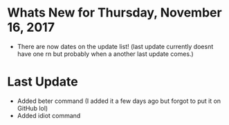 # Whats New for Thursday, November 16, 2017

- There are now dates on the update list! (last update currently doesnt have one rn but probably when a another last update comes.)

# Last Update

- Added beter command (I added it a few days ago but forgot to put it on GitHub lol)
- Added idiot command
